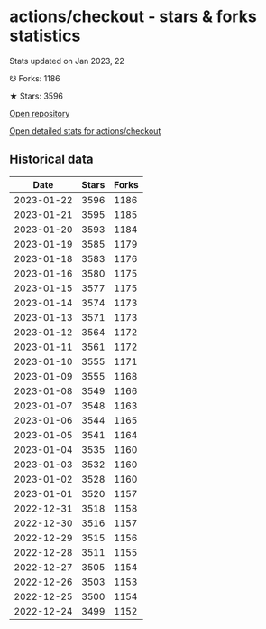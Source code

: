 # actions/checkout - stars & forks statistics

Stats updated on Jan 2023, 22

☋ Forks: 1186

★ Stars: 3596

[Open repository](https://github.com/actions/checkout)

[Open detailed stats for actions/checkout](https://reviewgithub.com/rep/actions/checkout)

## Historical data
| Date | Stars | Forks |
|------|-------|-------|
| 2023-01-22 | 3596 | 1186 | 
| 2023-01-21 | 3595 | 1185 | 
| 2023-01-20 | 3593 | 1184 | 
| 2023-01-19 | 3585 | 1179 | 
| 2023-01-18 | 3583 | 1176 | 
| 2023-01-16 | 3580 | 1175 | 
| 2023-01-15 | 3577 | 1175 | 
| 2023-01-14 | 3574 | 1173 | 
| 2023-01-13 | 3571 | 1173 | 
| 2023-01-12 | 3564 | 1172 | 
| 2023-01-11 | 3561 | 1172 | 
| 2023-01-10 | 3555 | 1171 | 
| 2023-01-09 | 3555 | 1168 | 
| 2023-01-08 | 3549 | 1166 | 
| 2023-01-07 | 3548 | 1163 | 
| 2023-01-06 | 3544 | 1165 | 
| 2023-01-05 | 3541 | 1164 | 
| 2023-01-04 | 3535 | 1160 | 
| 2023-01-03 | 3532 | 1160 | 
| 2023-01-02 | 3528 | 1160 | 
| 2023-01-01 | 3520 | 1157 | 
| 2022-12-31 | 3518 | 1158 | 
| 2022-12-30 | 3516 | 1157 | 
| 2022-12-29 | 3515 | 1156 | 
| 2022-12-28 | 3511 | 1155 | 
| 2022-12-27 | 3505 | 1154 | 
| 2022-12-26 | 3503 | 1153 | 
| 2022-12-25 | 3500 | 1154 | 
| 2022-12-24 | 3499 | 1152 | 

